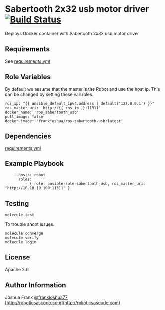 # Sabertooth 2x32 usb motor driver [![Build Status](https://travis-ci.org/frankjoshua/ansible-role-ros-sabertooth-usb.svg?branch=master)](https://travis-ci.org/frankjoshua/ansible-role-ros-sabertooth-usb)<br>

Deploys Docker container with Sabertooth 2x32 usb motor driver

## Requirements

See [requirements.yml](requirements.yml)

## Role Variables

By default we assume that the master is the Robot and use the host ip. This can be changed by setting these variables.

```
ros_ip: "{{ ansible_default_ipv4.address | default('127.0.0.1') }}"
ros_master_uri: 'http://{{ ros_ip }}:11311'
docker_name: 'ros_sabertooth_usb'
pull_image: false
docker_image: 'frankjoshua/ros-sabertooth-usb:latest'
```

## Dependencies

[requirements.yml](requirements.yml)

## Example Playbook

```
    - hosts: robot
      roles:
         - { role: ansible-role-sabertooth-usb, ros_master_uri: "http://10.10.10.100:11311" }
```

## Testing

`molecule test`

To trouble shoot issues.

```
molecule converge
molecule verify
molecule login
```

## License

Apache 2.0

## Author Information

Joshua Frank [@frankjoshua77](https://www.twitter.com/@frankjoshua77)
<br>
[http://roboticsascode.com](http://roboticsascode.com)
